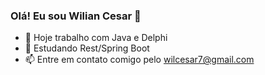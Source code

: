 ### Olá! Eu sou Wilian Cesar 👋


- 🔭 Hoje trabalho com Java e Delphi
- 🌱 Estudando Rest/Spring Boot
- 📫 Entre em contato comigo pelo wilcesar7@gmail.com

